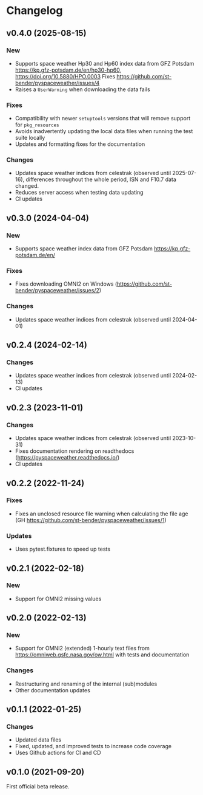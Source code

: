 Changelog
=========

v0.4.0 (2025-08-15)
-------------------

### New

- Supports space weather Hp30 and Hp60 index data from GFZ Potsdam
  https://kp.gfz-potsdam.de/en/hp30-hp60, https://doi.org/10.5880/HPO.0003
  Fixes https://github.com/st-bender/pyspaceweather/issues/4
- Raises a `UserWarning` when downloading the data fails

### Fixes

- Compatibility with newer `setuptools` versions that will remove support
  for `pkg_resources`
- Avoids inadvertently updating the local data files when running the test
  suite locally
- Updates and formatting fixes for the documentation

### Changes

- Updates space weather indices from celestrak (observed until 2025-07-16),
  differences throughout the whole period, ISN and F10.7 data changed.
- Reduces server access when testing data updating
- CI updates


v0.3.0 (2024-04-04)
-------------------

### New

- Supports space weather index data from GFZ Potsdam
  https://kp.gfz-potsdam.de/en/

### Fixes

- Fixes downloading OMNI2 on Windows (https://github.com/st-bender/pyspaceweather/issues/2)

### Changes

- Updates space weather indices from celestrak (observed until 2024-04-01)


v0.2.4 (2024-02-14)
-------------------

### Changes

- Updates space weather indices from celestrak (observed until 2024-02-13)
- CI updates


v0.2.3 (2023-11-01)
-------------------

### Changes

- Updates space weather indices from celestrak (observed until 2023-10-31)
- Fixes documentation rendering on readthedocs
  (https://pyspaceweather.readthedocs.io/)
- CI updates


v0.2.2 (2022-11-24)
-------------------

### Fixes

- Fixes an unclosed resource file warning when calculating the file age
  (GH https://github.com/st-bender/pyspaceweather/issues/1)

### Updates

- Uses pytest.fixtures to speed up tests


v0.2.1 (2022-02-18)
-------------------

### New

- Support for OMNI2 missing values


v0.2.0 (2022-02-13)
-------------------

### New

- Support for OMNI2 (extended) 1-hourly text files from <https://omniweb.gsfc.nasa.gov/ow.html>
  with tests and documentation

### Changes

- Restructuring and renaming of the internal (sub)modules
- Other documentation updates


v0.1.1 (2022-01-25)
-------------------

### Changes

- Updated data files
- Fixed, updated, and improved tests to increase code coverage
- Uses Github actions for CI and CD


v0.1.0 (2021-09-20)
-------------------

First official beta release.
